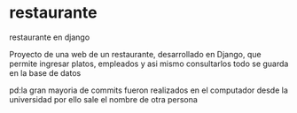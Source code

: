 # restaurante
restaurante en django

Proyecto de una web de un restaurante, desarrollado en Django, que permite ingresar platos, empleados y asi mismo consultarlos
todo se guarda en la base de datos

pd:la gran mayoria de commits fueron realizados en el computador desde la universidad por ello sale el nombre de otra persona 
